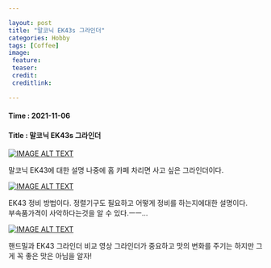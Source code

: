 ```yaml
---

layout: post
title: "말코닉 EK43s 그라인더"
categories: Hobby
tags: [Coffee]
image:
 feature: 
 teaser: 
 credit:
 creditlink:

---
```


#### Time : 2021-11-06
#### Title : 말코닉 EK43s 그라인더

[![IMAGE ALT TEXT](https://img.youtube.com/vi/ocA1wfnfiYI/0.jpg)](https://www.youtube.com/watch?v=ocA1wfnfiYI "Video Title")

말코닉 EK43에 대한 설명 나중에 홈 카페 차리면 사고 싶은 그라인더이다.

[![IMAGE ALT TEXT](https://img.youtube.com/vi/5tkBa9zBPXM/0.jpg)](https://www.youtube.com/watch?v=5tkBa9zBPXM "Video Title")

EK43 정비 방법이다. 정렬기구도 필요하고 어떻게 정비를 하는지에대한 설명이다.<br>
부속품가격이 사악하다는것을 알 수 있다.ㅡㅡ...<br>

[![IMAGE ALT TEXT](https://img.youtube.com/vi/VV9s7EtsPlQ/0.jpg)](https://www.youtube.com/watch?v=VV9s7EtsPlQ "Video Title")

핸드밀과 EK43 그라인더 비교 영상 그라인더가 중요하고 맛의 변화를 주기는 하지만 그게 꼭 좋은 맛은 아님을 알자!<br>
